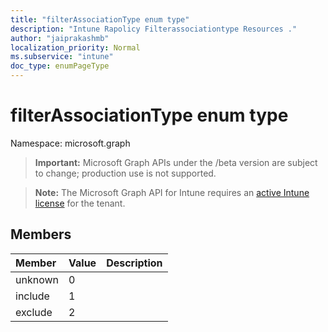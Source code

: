```yaml
---
title: "filterAssociationType enum type"
description: "Intune Rapolicy Filterassociationtype Resources ."
author: "jaiprakashmb"
localization_priority: Normal
ms.subservice: "intune"
doc_type: enumPageType
---
```


# filterAssociationType enum type

Namespace: microsoft.graph
> **Important:** Microsoft Graph APIs under the /beta version are subject to change; production use is not supported.

> **Note:** The Microsoft Graph API for Intune requires an [active Intune license](https://go.microsoft.com/fwlink/?linkid=839381) for the tenant.




## Members
|Member|Value|Description|
|:---|:---|:---|
|unknown|0||
|include|1||
|exclude|2||
